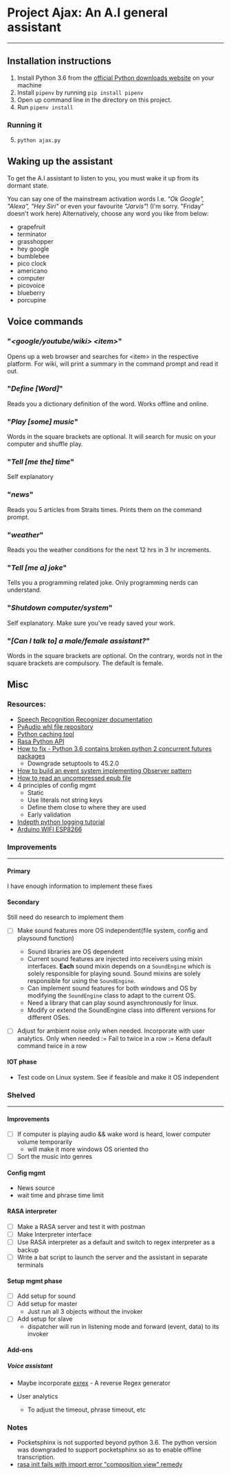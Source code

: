 # Project Ajax: An A.I general assistant
---

## Installation instructions
1. Install Python 3.6 from the [official Python downloads website](https://www.python.org/downloads/) on your machine
2. Install `pipenv` by running `pip install pipenv`
3. Open up command line in the directory on this project.
4. Run `pipenv install`

### Running it
5. `python ajax.py`

## Waking up the assistant
To get the A.I assistant to listen to you, you must wake it up from its dormant state. 

You can say one of the mainstream activation words I.e. *"Ok Google", "Alexa", "Hey Siri"* or even your favourite *"Jarvis"*! (I'm sorry. "Friday" doesn't work here) Alternatively, choose any word you like from below:
- grapefruit
- terminator
- grasshopper
- hey google
- bumblebee
- pico clock
- americano
- computer
- picovoice
- blueberry
- porcupine

## Voice commands
### "*\<google/youtube/wiki\> \<item\>*"
Opens up a web browser and searches for \<item\> in the respective platform. For wiki, will print a summary in the command prompt and read it out.

### "*Define [Word]*"
Reads you a dictionary definition of the word. Works offline and online.

### "*Play [some] music*"
Words in the square brackets are optional. It will search for music on your computer and shuffle play.

### "*Tell [me the] time*"
Self explanatory

### "*news*"
Reads you 5 articles from Straits times. Prints them on the command prompt.

### "*weather*"
Reads you the weather conditions for the next 12 hrs in 3 hr increments.

### "*Tell [me a] joke*"
Tells you a programming related joke. Only programming nerds can understand.

### "*Shutdown computer/system*"
Self explanatory. Make sure you've ready saved your work.

### "*[Can I talk to] a male/female assistant?*"
Words in the square brackets are optional. On the contrary, words not in the square brackets are compulsory. The default is female.


## Misc
### Resources:
- [Speech Recognition Recognizer documentation](https://github.com/Uberi/speech_recognition/blob/master/reference/library-reference.rst)
- [PyAudio whl file repository](https://www.lfd.uci.edu/~gohlke/pythonlibs/#pyaudio)
- [Python caching tool](https://towardsdatascience.com/how-to-speed-up-your-python-code-with-caching-c1ea979d0276)
- [Rasa Python API](http://35.196.60.7/docs/nlu/0.14.5/python/)
- [How to fix - Python 3.6 contains broken python 2 concurrent futures packages](https://stackoverflow.com/questions/54338270/syntax-error-after-installing-futures-package-in-my-virtualenv)
	- Downgrade setuptools to 45.2.0
- [How to build an event system implementing Observer pattern](https://dev.to/kuba_szw/build-your-own-event-system-in-python-5hk6)
- [How to read an uncompressed epub file](https://stackoverflow.com/questions/1388467/reading-epub-format)
- 4 principles of config mgmt
	- Static
	- Use literals not string keys
	- Define them close to where they are used
	- Early validation
- [Indepth python logging tutorial](https://coderzcolumn.com/tutorials/python/logging-simple-guide-to-log-events-in-python)
- [Arduino WIFI ESP8266](https://www.youtube.com/watch?v=Q6NBnPfPhWE)

### Improvements
---
#### Primary
I have enough information to implement these fixes


#### Secondary
Still need do research to implement them
- [ ] Make sound features more OS independent(file system, config and playsound function)
	- Sound libraries are OS dependent
	- Current sound features are injected into receivers using mixin interfaces. **Each** sound mixin depends on a `SoundEngine` which is solely responsible for playing sound. Sound mixins are solely responsible for using the `SoundEngine`.
	- Can implement sound features for both windows and OS by modifying the `SoundEngine` class to adapt to the current OS.
	- Need a library that can play sound asynchronously for linux.
	- Modify or extend the SoundEngine class into different versions for different OSes.
- [ ] Adjust for ambient noise only when needed. Incorporate with user analytics. Only when needed := Fail to twice in a row := Kena default command twice in a row


#### IOT phase
- Test code on Linux system. See if feasible and make it OS independent


### Shelved
---
#### Improvements

- [ ] If computer is playing audio && wake word is heard, lower computer volume temporarily
	- will make it more windows OS oriented tho
- [ ] Sort the music into genres

#### Config mgmt
- News source
- wait time and phrase time limit

#### RASA interpreter
- [ ] Make a RASA server and test it with postman
- [ ] Make Interpreter interface
- [ ] Use RASA interpreter as a default and switch to regex interpreter as a backup
- [ ] Write a bat script to launch the server and the assistant in separate terminals

#### Setup mgmt phase
- [ ] Add setup for sound
- [ ] Add setup for master
  - Just run all 3 objects without the invoker
- [ ] Add setup for slave
  - dispatcher will run in listening mode and forward (event, data) to its invoker

#### Add-ons
##### Voice assistant
- Maybe incorporate [exrex](https://github.com/asciimoo/exrex) - A reverse Regex generator

- User analytics
	- To adjust the timeout, phrase timeout, etc


### Notes
- Pocketsphinx is not supported beyond python 3.6. The python version was downgraded to support pocketsphinx so as to enable offline transcription.
- [rasa init fails with import error "composition view" remedy](https://stackoverflow.com/questions/70506164/importerror-cannot-import-name-compositionview-from-sanic-views-when-i-trie)

	
	